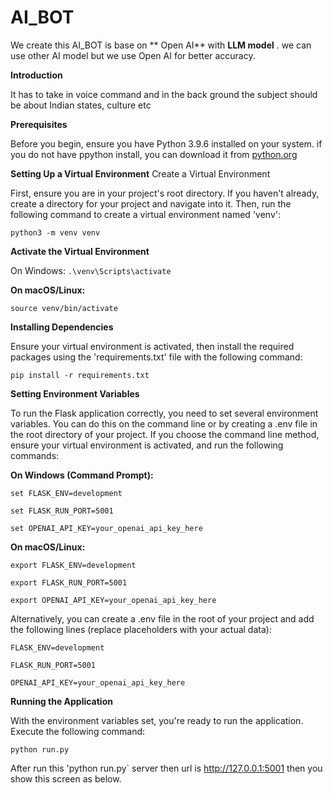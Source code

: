 # AI_BOT

We create this AI_BOT is base on ** Open AI**  with  **LLM model** . we can use other AI model but we use Open AI for better accuracy.

**Introduction**

It has to take in voice command and in the back ground the subject should be about Indian states, culture etc 

**Prerequisites**

Before you begin, ensure you have Python 3.9.6 installed on your system. if you do not have ppython install, you can download it from [python.org]()

**Setting Up a Virtual Environment**
Create a Virtual Environment

First, ensure you are in your project's root directory. If you haven't already, create a directory for your project and navigate into it. Then, run the following command to create a virtual environment named 'venv':

`python3 -m venv venv`

**Activate the Virtual Environment**

On Windows:
`.\venv\Scripts\activate`

**On macOS/Linux:**

`source venv/bin/activate`

**Installing Dependencies**

Ensure your virtual environment is activated, then install the required packages using the 'requirements.txt' file with the following command:

`pip install -r requirements.txt`

**Setting Environment Variables**

To run the Flask application correctly, you need to set several environment variables. You can do this on the command line or by creating a .env file in the root directory of your project. If you choose the command line method, ensure your virtual environment is activated, and run the following commands:

**On Windows (Command Prompt):**

`set FLASK_ENV=development`

`set FLASK_RUN_PORT=5001`

`set OPENAI_API_KEY=your_openai_api_key_here`


**On macOS/Linux:**

`export FLASK_ENV=development`

`export FLASK_RUN_PORT=5001`

`export OPENAI_API_KEY=your_openai_api_key_here`


Alternatively, you can create a .env file in the root of your project and add the following lines (replace placeholders with your actual data):

`FLASK_ENV=development`

`FLASK_RUN_PORT=5001`

`OPENAI_API_KEY=your_openai_api_key_here`

**Running the Application**

With the environment variables set, you're ready to run the application. Execute the following command:

`python run.py`


After run this  'python run.py` server then url is  http://127.0.0.1:5001 then you show this screen as below.






